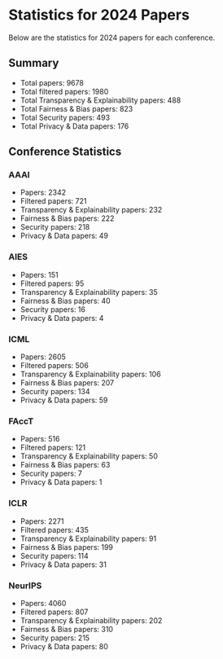 # Statistics for 2024 Papers

Below are the statistics for 2024 papers for each conference.

## Summary

- Total papers: 9678
- Total filtered papers: 1980
- Total Transparency & Explainability papers: 488
- Total Fairness & Bias papers: 823
- Total Security papers: 493
- Total Privacy & Data papers: 176

## Conference Statistics

### AAAI

- Papers: 2342
- Filtered papers: 721
- Transparency & Explainability papers: 232
- Fairness & Bias papers: 222
- Security papers: 218
- Privacy & Data papers: 49

### AIES

- Papers: 151
- Filtered papers: 95
- Transparency & Explainability papers: 35
- Fairness & Bias papers: 40
- Security papers: 16
- Privacy & Data papers: 4

### ICML

- Papers: 2605
- Filtered papers: 506
- Transparency & Explainability papers: 106
- Fairness & Bias papers: 207
- Security papers: 134
- Privacy & Data papers: 59

### FAccT

- Papers: 516
- Filtered papers: 121
- Transparency & Explainability papers: 50
- Fairness & Bias papers: 63
- Security papers: 7
- Privacy & Data papers: 1

### ICLR

- Papers: 2271
- Filtered papers: 435
- Transparency & Explainability papers: 91
- Fairness & Bias papers: 199
- Security papers: 114
- Privacy & Data papers: 31

### NeurIPS

- Papers: 4060
- Filtered papers: 807
- Transparency & Explainability papers: 202
- Fairness & Bias papers: 310
- Security papers: 215
- Privacy & Data papers: 80

